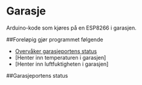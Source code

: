 # Garasje
Arduino-kode som kjøres på en ESP8266 i garasjen.

##Foreløpig gjør programmet følgende
* [Overvåker garasjeportens status](#garasjestatus)
* [Henter inn temperaturen i garasjen]
* [Henter inn luftfuktigheten i garasjen]

##Garasjeportens status